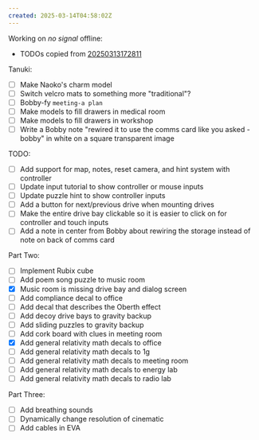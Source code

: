 ```yaml
---
created: 2025-03-14T04:58:02Z
---
```


Working on _no signal_ offline:
- TODOs copied from [20250313172811](20250313172811.md)

Tanuki:
- [ ] Make Naoko's charm model
- [ ] Switch velcro mats to something more "traditional"?
- [ ] Bobby-fy `meeting-a plan`
- [ ] Make models to fill drawers in medical room
- [ ] Make models to fill drawers in workshop
- [ ] Write a Bobby note "rewired it to use the comms card like you asked -bobby" in white on a square transparent image

TODO:
- [ ] Add support for map, notes, reset camera, and hint system with controller
- [ ] Update input tutorial to show controller or mouse inputs
- [ ] Update puzzle hint to show controller inputs
- [ ] Add a button for next/previous drive when mounting drives
- [ ] Make the entire drive bay clickable so it is easier to click on for controller and touch inputs
- [ ] Add a note in center from Bobby about rewiring the storage instead of note on back of comms card

Part Two:
- [ ] Implement Rubix cube
- [ ] Add poem song puzzle to music room
- [x] Music room is missing drive bay and dialog screen
- [ ] Add compliance decal to office
- [ ] Add decal that describes the Oberth effect
- [ ] Add decoy drive bays to gravity backup
- [ ] Add sliding puzzles to gravity backup
- [ ] Add cork board with clues in meeting room
- [x] Add general relativity math decals to office
- [ ] Add general relativity math decals to 1g
- [ ] Add general relativity math decals to meeting room
- [ ] Add general relativity math decals to energy lab
- [ ] Add general relativity math decals to radio lab

Part Three:
- [ ] Add breathing sounds
- [ ] Dynamically change resolution of cinematic
- [ ] Add cables in EVA
